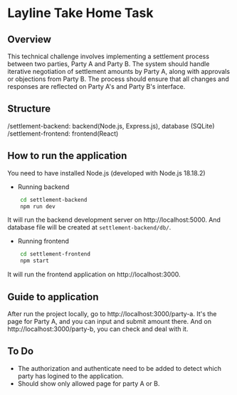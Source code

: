 # Layline Take Home Task

## Overview

This technical challenge involves implementing a settlement process between two parties, Party A and Party B. The system should handle iterative negotiation of settlement amounts by Party A, along with approvals or objections from Party B. The process should ensure that all changes and responses are reflected on Party A's and Party B's interface.

## Structure

/settlement-backend: backend(Node.js, Express.js), database (SQLite)
/settlement-frontend: frontend(React)

## How to run the application

You need to have installed Node.js (developed with Node.js 18.18.2)

- Running backend
```bash
    cd settlement-backend
    npm run dev
```
It will run the backend development server on http://localhost:5000.
And database file will be created at `settlement-backend/db/`.

- Running frontend
```bash
    cd settlement-frontend
    npm start
```
It will run the frontend application on http://localhost:3000.

## Guide to application

After run the project locally, go to http://localhost:3000/party-a.
It's the page for Party A, and you can input and submit amount there.
And on http://localhost:3000/party-b, you can check and deal with it.

## To Do

- The authorization and authenticate need to be added to detect which party has logined to the application.
- Should show only allowed page for party A or B.

